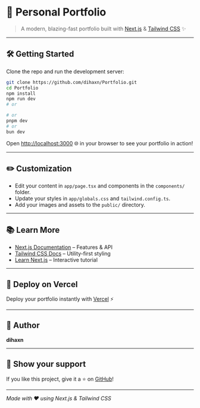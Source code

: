 # 🚀 Personal Portfolio

> A modern, blazing-fast portfolio built with [Next.js](https://nextjs.org/) & [Tailwind CSS](https://tailwindcss.com/) ✨

---

## 🛠️ Getting Started

Clone the repo and run the development server:

```bash
git clone https://github.com/dihaxn/Portfolio.git
cd Portfolio
npm install
npm run dev
# or

# or
pnpm dev
# or
bun dev
```

Open [http://localhost:3000](http://localhost:3000) 🌐 in your browser to see your portfolio in action!

---

## ✏️ Customization

- Edit your content in `app/page.tsx` and components in the `components/` folder.
- Update your styles in `app/globals.css` and `tailwind.config.ts`.
- Add your images and assets to the `public/` directory.

---

## 📚 Learn More

- [Next.js Documentation](https://nextjs.org/docs) – Features & API
- [Tailwind CSS Docs](https://tailwindcss.com/docs) – Utility-first styling
- [Learn Next.js](https://nextjs.org/learn) – Interactive tutorial

---

## 🚀 Deploy on Vercel

Deploy your portfolio instantly with [Vercel](https://vercel.com/new?utm_medium=default-template&filter=next.js&utm_source=create-next-app&utm_campaign=create-next-app-readme) ⚡

---

## 👤 Author

**dihaxn**

---

## 🌟 Show your support

If you like this project, give it a ⭐️ on [GitHub](https://github.com/sponsors/dihaxn)!

---

_Made with ❤️ using Next.js & Tailwind CSS_
